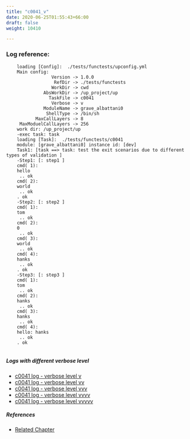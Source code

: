 ```yaml
---
title: "c0041_v"
date: 2020-06-25T01:55:43+66:00
draft: false
weight: 10410

---
```


### Log reference: <no value>

```
    loading [Config]:  ./tests/functests/upconfig.yml
    Main config:
                 Version -> 1.0.0
                  RefDir -> ./tests/functests
                 WorkDir -> cwd
              AbsWorkDir -> /up_project/up
                TaskFile -> c0041
                 Verbose -> v
              ModuleName -> grave_albattani0
               ShellType -> /bin/sh
           MaxCallLayers -> 8
     MaxModuelCallLayers -> 256
    work dir: /up_project/up
    -exec task: task
    loading [Task]:  ./tests/functests/c0041
    module: [grave_albattani0] instance id: [dev]
    Task1: [task ==> task: test the exit scenarios due to different types of validation ]
    -Step1: [: step1 ]
    cmd( 1):
    hello
     .. ok
    cmd( 2):
    world
     .. ok
    . ok
    -Step2: [: step2 ]
    cmd( 1):
    tom
     .. ok
    cmd( 2):
    0
     .. ok
    cmd( 3):
    world
     .. ok
    cmd( 4):
    hanks
     .. ok
    . ok
    -Step3: [: step3 ]
    cmd( 1):
    tom
     .. ok
    cmd( 2):
    hanks
     .. ok
    cmd( 3):
    hanks
     .. ok
    cmd( 4):
    hello: hanks
     .. ok
    . ok
    
```

##### Logs with different verbose level
* [c0041 log - verbose level v](../../logs/c0041_v)
* [c0041 log - verbose level vv](../../logs/c0041_vv)
* [c0041 log - verbose level vvv](../../logs/c0041_vvv)
* [c0041 log - verbose level vvvv](../../logs/c0041_vvvv)
* [c0041 log - verbose level vvvvv](../../logs/c0041_vvvvv)

##### References
* [Related Chapter](../../shell-func/c0041)
